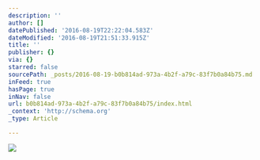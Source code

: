 ```yaml
---
description: ''
author: []
datePublished: '2016-08-19T22:22:04.583Z'
dateModified: '2016-08-19T21:51:33.915Z'
title: ''
publisher: {}
via: {}
starred: false
sourcePath: _posts/2016-08-19-b0b814ad-973a-4b2f-a79c-83f7b0a84b75.md
inFeed: true
hasPage: true
inNav: false
url: b0b814ad-973a-4b2f-a79c-83f7b0a84b75/index.html
_context: 'http://schema.org'
_type: Article

---
```

![](https://the-grid-user-content.s3-us-west-2.amazonaws.com/99ff491b-ac5d-43da-8f8a-45019d38a6c7.jpg)